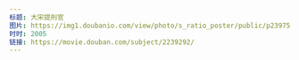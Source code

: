 ```yaml
---
标题: 大宋提刑官
图片: https://img1.doubanio.com/view/photo/s_ratio_poster/public/p2397544089.webp
时时: 2005
链接: https://movie.douban.com/subject/2239292/
---
```


